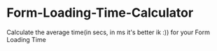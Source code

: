 # Form-Loading-Time-Calculator

Calculate the average time(in secs, in ms it's better ik :)) for your Form Loading Time
